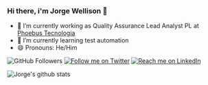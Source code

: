 ### Hi there, i'm Jorge Wellison 👋

- 🔭 I’m currently working as Quality Assurance Lead Analyst PL at [Phoebus Tecnologia](http://www.phoebus.com.br/)
- 🌱 I’m currently learning test automation
- 😄 Pronouns: He/Him

![GitHub Followers](https://img.shields.io/github/followers/jorgewellison?style=social) [![Follow me on Twitter](https://img.shields.io/twitter/follow/jorgewlls?style=social)](https://twitter.com/jorgewlls) [![Reach me on LinkedIn](https://img.shields.io/badge/LinkedIn--_.svg?style=social&logo=linkedin&link=https://www.linkedin.com/in/jorge-wellison-977493b5)](https://www.linkedin.com/in/jorge-wellison-977493b5)

![Jorge's github stats](https://github-readme-stats.vercel.app/api?username=jorgewellison)
